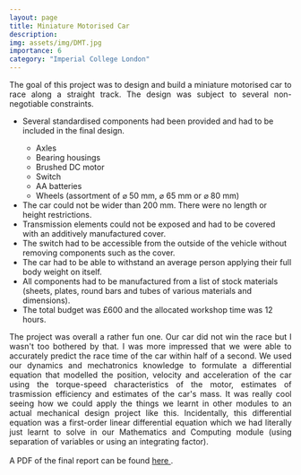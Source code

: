 ```yaml
---
layout: page
title: Miniature Motorised Car
description: 
img: assets/img/DMT.jpg
importance: 6
category: "Imperial College London"
---
```

<p style="text-align: justify">
The goal of this project was to design and build a miniature motorised car to race along a straight track. The design was subject to several non-negotiable constraints.
</p>

<ul>
    <li>Several standardised components had been provided and had to be included in the final design.</li>
    <ul>
        <li>Axles</li>
        <li>Bearing housings</li>
        <li>Brushed DC motor</li>
        <li>Switch</li>
        <li>AA batteries</li>
        <li>Wheels (assortment of ⌀ 50 mm, ⌀ 65 mm or ⌀ 80 mm)</li>
    </ul>
  <li>The car could not be wider than 200 mm. There were no length or height restrictions.</li>
  <li>Transmission elements could not be exposed and had to be covered with an additively manufactured cover.</li>
  <li>The switch had to be accessible from the outside of the vehicle without removing components such as the cover.</li>
  <li>The car had to be able to withstand an average person applying their full body weight on itself.</li>
  <li>All components had to be manufactured from a list of stock materials (sheets, plates, round bars and tubes of various materials and dimensions).</li>
  <li>The total budget was £600 and the allocated workshop time was 12 hours.</li>
</ul>
<p style="text-align: justify">
The project was overall a rather fun one. Our car did not win the race but I wasn't too bothered by that. I was more impressed that we were able to accurately predict the race time of the car within half of a second. We used our dynamics and mechatronics knowledge to formulate a differential equation that modelled the position, velocity and acceleration of the car using the torque-speed characteristics of the motor, estimates of trasmission efficiency and estimates of the car's mass. It was really cool seeing how we could apply the things we learnt in other modules to an actual mechanical design project like this. Incidentally, this differential equation was a first-order linear differential equation which we had literally just learnt to solve in our Mathematics and Computing module (using separation of variables or using an integrating factor).
<br><br>
A PDF of the final report can be found <a href="{{ 'DMT.pdf' | prepend: 'assets/pdf/' | relative_url}}" target="_blank" rel="noopener noreferrer">here <i class="fas fa-file-pdf"></i></a>.
</p>